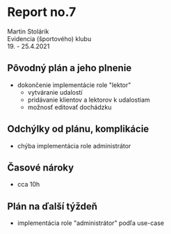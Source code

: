# Report no.7
Martin Stolárik\
Evidencia (športového) klubu\
19. - 25.4.2021	

## Pôvodný plán a jeho plnenie
- dokončenie implementácie role "lektor"
	- vytváranie udalostí
	- pridávanie klientov a lektorov k udalostiam
	- možnosť editovať dochádzku

## Odchýlky od plánu, komplikácie
- chýba implementácia role administrátor

## Časové nároky
- cca 10h

## Plán na ďalší týždeň
- implementácia role "administrátor" podľa use-case
